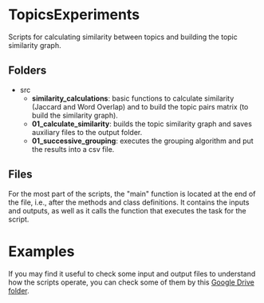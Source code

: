 # TopicsExperiments

Scripts for calculating similarity between topics and building the topic similarity graph.

## Folders

* src
    * **similarity_calculations**: basic functions to calculate similarity (Jaccard and Word Overlap) and to build the topic pairs matrix (to build the similarity graph).
    * **01_calculate_similarity**: builds the topic similarity graph and saves auxiliary files to the output folder.
    * **01_successive_grouping**: executes the grouping algorithm and put the results into a csv file.

## Files

For the most part of the scripts, the "main" function is located at the end of the file, i.e., after the methods and class definitions. It contains the inputs and outputs, as well as it calls the function that executes the task for the script.

# Examples

If you may find it useful to check some input and output files to understand how the scripts operate, you can check some of them by this [Google Drive folder](https://drive.google.com/drive/folders/1LivGb9Nddbl2FByLqq6yPezBHxRzfBpT?usp=sharing).